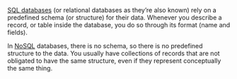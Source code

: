 [SQL databases](https://roadmap.sh/sql) (or relational databases as they’re also known) rely on a predefined schema (or structure) for their data. Whenever you describe a record, or table inside the database, you do so through its format (name and fields).

In [NoSQL](https://roadmap.sh/mongodb) databases, there is no schema, so there is no predefined structure to the data. You usually have collections of records that are not obligated to have the same structure, even if they represent conceptually the same thing.